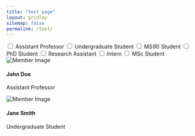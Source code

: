 ```yaml
---
title: "test page"
layout: gridlay
sitemap: false
permalink: /test/
---
```


<div>
    <label><input type="checkbox" class="filterCheckbox" data-position="Assistant Professor"> Assistant Professor</label>
    <label><input type="checkbox" class="filterCheckbox" data-position="Undergraduate student"> Undergraduate Student</label>
    <label><input type="checkbox" class="filterCheckbox" data-position="MS(R) student"> MS(R) Student</label>
    <label><input type="checkbox" class="filterCheckbox" data-position="PhD student"> PhD Student</label>
    <label><input type="checkbox" class="filterCheckbox" data-position="Research Assistant"> Research Assistant</label>
    <label><input type="checkbox" class="filterCheckbox" data-position="Intern"> Intern</label>
    <label><input type="checkbox" class="filterCheckbox" data-position="MSc student"> MSc Student</label>
</div>

<div class="row">
    <!-- Example member cards -->
    <div class="member" data-position="Assistant Professor">
        <img src="path/to/image.jpg" alt="Member Image">
        <h4>John Doe</h4>
        <p>Assistant Professor</p>
    </div>
    <div class="member" data-position="Undergraduate student">
        <img src="path/to/image.jpg" alt="Member Image">
        <h4>Jane Smith</h4>
        <p>Undergraduate Student</p>
    </div>
    <!-- Add more member cards as needed -->
</div>

<script>
    // Get all checkboxes with class filterCheckbox
    const checkboxes = document.querySelectorAll('.filterCheckbox');

    // Function to update the display of members based on selected positions
    function updateMemberDisplay() {
        // Get all members
        const members = document.querySelectorAll('.member');
        
        // Initialize array to store selected positions
        const selectedPositions = [];
        
        // Loop through checkboxes to find selected positions
        checkboxes.forEach(checkbox => {
            if (checkbox.checked) {
                selectedPositions.push(checkbox.dataset.position);
            }
        });
        
        // If no checkboxes are selected, show all members
        if (selectedPositions.length === 0) {
            members.forEach(member => {
                member.style.display = 'block';
            });
        } else {
            // Show members with selected positions
            members.forEach(member => {
                if (selectedPositions.includes(member.dataset.position)) {
                    member.style.display = 'block';
                } else {
                    member.style.display = 'none';
                }
            });
        }
        
        // Clean up existing rows
        const existingRows = document.querySelectorAll('.row');
        existingRows.forEach(row => row.remove());
        
        // Adjust the row structure based on the visible members
        const visibleMembers = document.querySelectorAll('.member[style="display: block;"]');
        let row = document.createElement('div');
        row.className = 'row';
        visibleMembers.forEach((member, index) => {
            if (index % 2 === 0) {
                // Start a new row for every two members
                row = document.createElement('div');
                row.className = 'row';
                member.parentNode.insertBefore(row, member);
            }
            row.appendChild(member);
        });
    }

    // Add event listener to each checkbox
    checkboxes.forEach(checkbox => {
        checkbox.addEventListener('change', updateMemberDisplay);
    });

    // Initial call to update the display
    updateMemberDisplay();
</script>
